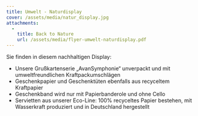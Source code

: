 ```yaml
---
title: Umwelt - Naturdisplay
cover: /assets/media/natur_display.jpg
attachments:
  -
    title: Back to Nature
    url: /assets/media/flyer-umwelt-naturdisplay.pdf
---
```

Sie finden in diesem nachhaltigen Display:

- Unsere Grußkartenserie „AvanSymphonie“ unverpackt und mit umweltfreundlichen Kraftpackumschlägen
- Geschenkpapier und Geschenktüten ebenfalls aus recyceltem Kraftpapier
- Geschenkband wird nur mit Papierbanderole und ohne Cello
- Servietten aus unserer Eco-Line: 100% recyceltes Papier bestehen, mit Wasserkraft produziert und in Deutschland hergestellt
